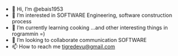 - 👋 Hi, I’m @ebais1953
- 👀 I’m interested in SOFTWARE Engineering, software construction process
- 🌱 I’m currently learning cooking ...and other interesting things in rogrammin =)
- 💞️ I’m looking to collaborate communication SOFTWARE
- 📫 How to reach me tigredevu@gmail.com

<!---
ebais1953/ebais1953 is a ✨ special ✨ repository because its `README.md` (this file) appears on your GitHub profile.
You can click the Preview link to take a look at your changes.
--->
